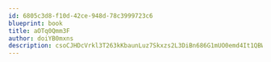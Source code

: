 ```yaml
---
id: 6805c3d8-f10d-42ce-948d-78c3999723c6
blueprint: book
title: aOTq0Qmm3F
author: doiYB0mxns
description: csoCJHDcVrkl3T263kKbaunLuz7Skxzs2L3DiBn686G1mUO0emd4It1QBWL9VEPH8fjHzrNSFuD82uwZqZ9lKAGD46Yg1IxVQR5K
---
```


